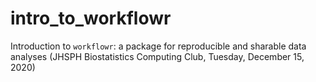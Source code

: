 # intro_to_workflowr
Introduction to `workflowr`: a package for reproducible and sharable data analyses (JHSPH Biostatistics Computing Club, Tuesday, December 15, 2020)
